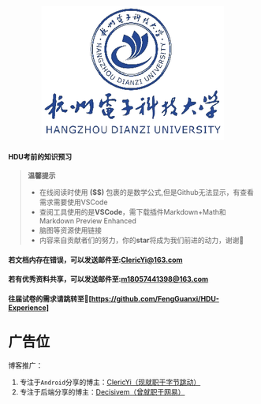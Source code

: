 <div align="center">
    <img src="img/杭州电子科技大学.png">
</div>

#### HDU考前的知识预习
> **温馨提示**
>   + 在线阅读时使用 **($$)** 包裹的是数学公式,但是Github无法显示，有查看需求需要使用VSCode
>   + 查阅工具使用的是**VSCode**，需下载插件Markdown+Math和Markdown Preview Enhanced
>   + 脑图等资源使用链接
>   + 内容来自贡献者们的努力，你的**star**将成为我们前进的动力，谢谢🙏

#### 若文档内存在错误，可以发送邮件至:ClericYi@163.com
#### 若有优秀资料共享，可以发送邮件至:m18057441398@163.com
#### 往届试卷的需求请跳转至🔗[https://github.com/FengGuanxi/HDU-Experience]


# 广告位
博客推广：
1. 专注于`Android`分享的博主：[ClericYi（现就职于字节跳动）](https://juejin.im/user/888061128614840/posts)
2. 专注于后端分享的博主：[Decisivem（曾就职于网易）](https://blog.nowcoder.net/caopeng)